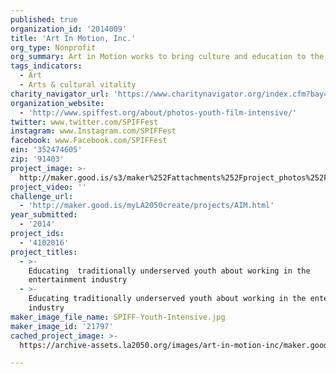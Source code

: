 ```yaml
---
published: true
organization_id: '2014009'
title: 'Art In Motion, Inc.'
org_type: Nonprofit
org_summary: Art in Motion works to bring culture and education to the Los Angeles area.
tags_indicators:
  - Art
  - Arts & cultural vitality
charity_navigator_url: 'https://www.charitynavigator.org/index.cfm?bay=search.profile&ein=352474605'
organization_website:
  - 'http://www.spiffest.org/about/photos-youth-film-intensive/'
twitter: www.twitter.com/SPIFFest
instagram: www.Instagram.com/SPIFFest
facebook: www.Facebook.com/SPIFFest
ein: '352474605'
zip: '91403'
project_image: >-
  http://maker.good.is/s3/maker%252Fattachments%252Fproject_photos%252Fimages%252F21797%252Fdisplay%252FSPIFF-Youth-Intensive.jpg=c570x385
project_video: ''
challenge_url:
  - 'http://maker.good.is/myLA2050create/projects/AIM.html'
year_submitted:
  - '2014'
project_ids:
  - '4102016'
project_titles:
  - >-
    Educating  traditionally underserved youth about working in the
    entertainment industry
  - >-
    Educating traditionally underserved youth about working in the entertainment
    industry
maker_image_file_name: SPIFF-Youth-Intensive.jpg
maker_image_id: '21797'
cached_project_image: >-
  https://archive-assets.la2050.org/images/art-in-motion-inc/maker.good.is/s3/maker%252Fattachments%252Fproject_photos%252Fimages%252F21797%252Fdisplay%252FSPIFF-Youth-Intensive.jpg=c570x385.jpg

---
```

